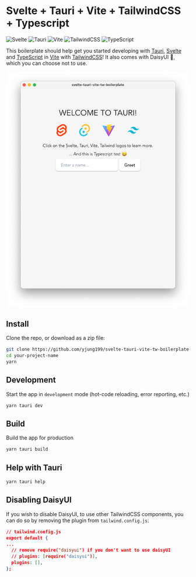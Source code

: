 # Svelte + Tauri + Vite + TailwindCSS + Typescript

![Svelte](https://img.shields.io/badge/svelte-%23f1413d.svg?style=for-the-badge&logo=svelte&logoColor=white)
![Tauri](https://img.shields.io/badge/tauri-%2324C8DB.svg?style=for-the-badge&logo=tauri&logoColor=%23FFFFFF)
![Vite](https://img.shields.io/badge/vite-%23646CFF.svg?style=for-the-badge&logo=vite&logoColor=white)
![TailwindCSS](https://img.shields.io/badge/tailwindcss-%2338B2AC.svg?style=for-the-badge&logo=tailwind-css&logoColor=white)
![TypeScript](https://img.shields.io/badge/typescript-%23007ACC.svg?style=for-the-badge&logo=typescript&logoColor=white)

This boilerplate should help get you started developing with <a href="https://tauri.app">Tauri</a>, <a href="https://svelte.dev">Svelte</a> and <a href="https://www.typescriptlang.org">TypeScript</a> in <a href="https://vitejs.dev">Vite</a> with <a href="https://tailwindcss.com">TailwindCSS</a>! It also comes with DaisyUI 🌼, which you can choose not to use.

<div align="center">
  <img src="./static/img.png" alt="Boilerplate preview"/>

</div>

## Install

Clone the repo, or download as a zip file:

```bash
git clone https://github.com/yjung199/svelte-tauri-vite-tw-boilerplate.git your-project-name
cd your-project-name
yarn
```

## Development

Start the app in `development` mode (hot-code reloading, error reporting, etc.)

```bash
yarn tauri dev
```

## Build

Build the app for production

```bash
yarn tauri build
```

## Help with Tauri

```bash
yarn tauri help
```

## Disabling DaisyUI

If you wish to disable DaisyUI, to use other TailwindCSS components, you can do so by removing the plugin from `tailwind.config.js`:

```json
// tailwind.config.js
export default {
...
  // remove require("daisyui") if you don't want to use daisyUI
  // plugins: [require("daisyui")],
  plugins: [],
};

```
